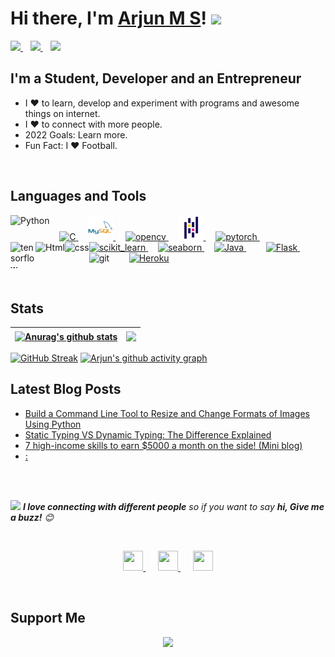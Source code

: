 # Hi there, I'm [Arjun M S](arjunms.bio.link)! <img src="https://raw.githubusercontent.com/MartinHeinz/MartinHeinz/master/wave.gif" width="30px">

<a href="https://www.twitter.com/Arjun_M_S_" target="_blank" rel="noreferrer">
    <img src="https://img.shields.io/twitter/follow/Arjun_M_S_?logo=twitter&style=for-the-badge&color=0891b2&labelColor=1c1917"/>
</a>
&nbsp;&nbsp;
<a href="https://www.github.com/arjun-ms" target="_blank" rel="noreferrer">
    <img
    src="https://img.shields.io/github/followers/arjun-ms?logo=github&style=for-the-badge&color=0891b2&labelColor=1c1917" />
</a>
&nbsp;&nbsp;
<a href="https://medium.com/@arjun-ms" target="_blank" rel="noreferrer">
    <img
    src="https://img.shields.io/badge/Medium-12100E?style=for-the-badge&logo=medium&logoColor=white" />
</a>
<br>

## I'm a Student, Developer and an Entrepreneur

- I ❤️ to learn, develop and experiment with programs and awesome things on internet.
- I ❤️ to connect with more people.
- 2022 Goals: Learn more.
- Fun Fact: I ❤️ Football.
<br>

## Languages and Tools

<p align="left">
    <!-- Python -->
    <a href="https://www.python.org" target="_blank">
        <img align="left" alt="Python" height ="42px" src="https://raw.githubusercontent.com/rahul-jha98/github_readme_icons/main/language_and_tools/square/python/python.svg">
    </a>
    &nbsp;&nbsp;&nbsp;
    <!-- C -->
    <a href="https://docs.microsoft.com/en-us/cpp/?view=msvc-170" target="_blank" rel="noreferrer">
        <img src="https://raw.githubusercontent.com/danielcranney/readme-generator/main/public/icons/skills/c-colored.svg" width="36" height="42px" alt="C" />
    </a>
    &nbsp;&nbsp;&nbsp;
    <a href="https://www.mysql.com/" target="_blank" rel="noreferrer">
        <img src="https://raw.githubusercontent.com/devicons/devicon/master/icons/mysql/mysql-original-wordmark.svg" alt="mysql" width="40" height="40"/>
    </a>
    &nbsp;&nbsp;&nbsp;
    <a href="https://opencv.org/" target="_blank" rel="noreferrer">
        <img src="https://www.vectorlogo.zone/logos/opencv/opencv-icon.svg" alt="opencv" width="40" height="40"/>
    </a>
    &nbsp;&nbsp;&nbsp;
    <a href="https://pandas.pydata.org/" target="_blank" rel="noreferrer">
        <img src="https://raw.githubusercontent.com/devicons/devicon/2ae2a900d2f041da66e950e4d48052658d850630/icons/pandas/pandas-original.svg" alt="pandas" width="40" height="40"/>
    </a>
    &nbsp;&nbsp;&nbsp;
    <a href="https://pytorch.org/" target="_blank" rel="noreferrer">
    <img src="https://www.vectorlogo.zone/logos/pytorch/pytorch-icon.svg" alt="pytorch" width="40" height="40"/> </a>
    &nbsp;&nbsp;&nbsp;
    <a href="https://scikit-learn.org/" target="_blank" rel="noreferrer">
    <img src="https://upload.wikimedia.org/wikipedia/commons/0/05/Scikit_learn_logo_small.svg" alt="scikit_learn" width="40" height="40"/> </a>
    &nbsp;&nbsp;&nbsp;
    <a href="https://seaborn.pydata.org/" target="_blank" rel="noreferrer">
        <img src="https://seaborn.pydata.org/_images/logo-mark-lightbg.svg" alt="seaborn" width="40" height="40"/>
    </a>
    &nbsp;&nbsp;&nbsp;
    <a href="https://www.oracle.com/java/" target="_blank" rel="noreferrer">
        <img src="https://raw.githubusercontent.com/danielcranney/readme-generator/main/public/icons/skills/java-colored.svg" width="36" height="42px" alt="Java" />
    </a>
    &nbsp;&nbsp;&nbsp;
    <a href="https://www.tensorflow.org" target="_blank">
        <img align="left" src="https://www.vectorlogo.zone/logos/tensorflow/tensorflow-icon.svg" alt="tensorflow" width="40" height="42px">
    </a>
    &nbsp;&nbsp;&nbsp;
    <a href="https://flask.palletsprojects.com/en/2.0.x/" target="_blank" rel="noreferrer">
        <img src="https://raw.githubusercontent.com/danielcranney/readme-generator/main/public/icons/skills/flask-colored.svg" width="36" height="42px" alt="Flask" />
    </a>
    &nbsp;&nbsp;&nbsp;
    <a href="https://html.com/" target="_blank">
        <img align="left" alt="Html" height ="42px" src="https://raw.githubusercontent.com/rahul-jha98/github_readme_icons/main/language_and_tools/square/html/html.svg">
    </a>
    &nbsp;&nbsp;&nbsp;
    <a href="https://www.w3schools.com/css/css_intro.asp" target="_blank">
        <img align="left" alt="css" height ="42px" src="https://raw.githubusercontent.com/rahul-jha98/github_readme_icons/main/language_and_tools/square/css/css.svg">
    </a>
    &nbsp;&nbsp;&nbsp;
    <a href="https://git-scm.com/" target="_blank">
        <img src="https://raw.githubusercontent.com/rahul-jha98/github_readme_icons/main/language_and_tools/square/git-scm/git-scm.svg" align="left" alt="git" height='42px'/>
    </a>
    &nbsp;&nbsp;&nbsp;
    <a href="https://www.heroku.com/" target="_blank" rel="noreferrer">
        <img src="https://raw.githubusercontent.com/danielcranney/readme-generator/main/public/icons/skills/heroku-colored.svg" width="36" height="42px" alt="Heroku" />
    </a>
</p>
<br>


## Stats

| <a href="https://github.com/anuraghazra/github-readme-stats"><img align="center" src="https://github-readme-stats.vercel.app/api?username=arjun-ms&count_private=true&show_icons=true&theme=midnight-purple&hide_border=true"  alt="Anurag's github stats" /></a>|<a href="https://github.com/anuraghazra/github-readme-stats"><img align="center"  src="https://github-readme-stats.vercel.app/api/top-langs/?username=arjun-ms&layout=compact&theme=midnight-purple&hide_border=True" /></a> |
| ------------- | ------------- |

[![GitHub Streak](https://github-readme-streak-stats.herokuapp.com?user=arjun-ms&theme=github-dark&hide_border=true&date_format=j%20M%5B%20Y%5D)](https://git.io/streak-stats)
[![Arjun's github activity graph](https://activity-graph.herokuapp.com/graph?username=arjun-ms&theme=react-dark)](https://github.com/ashutosh00710/github-readme-activity-graph)

## Latest Blog Posts
<!-- BLOG-POST-LIST:START -->
- [Build a Command Line Tool to Resize and Change Formats of Images Using Python](https://betterprogramming.pub/build-a-command-line-tool-to-resize-and-change-formats-of-images-using-python-40c1149ea80e?source=rss-e562ac3acd51------2)
- [Static Typing VS Dynamic Typing: The Difference Explained](https://medium.com/@arjun-ms/static-typing-vs-dynamic-typing-the-difference-explained-9b6c847ac1ee?source=rss-e562ac3acd51------2)
- [7 high-income skills to earn $5000 a month on the side! &lpar;Mini blog&rpar;](https://medium.com/@arjun-ms/7-high-income-skills-to-earn-5000-a-month-on-the-side-mini-blog-1436c3ebb76e?source=rss-e562ac3acd51------2)
- [:](https://medium.com/@arjun-ms/-fb09722e21d6?source=rss-e562ac3acd51------2)
<!-- BLOG-POST-LIST:END -->
<br>
<br>

<img src="https://media.giphy.com/media/LnQjpWaON8nhr21vNW/giphy.gif" width="60"> <em><b>I love connecting with different people</b> so if you want to say <b>hi, Give me a buzz!</b> 😊</em>

<br>

<!-- SOCIAL HANDLES -->
<p align="center">
    <a href="https://www.twitter.com/Arjun_M_S_" target="_blank" rel="noreferrer">
        <img src="https://raw.githubusercontent.com/danielcranney/readme-generator/main/public/icons/socials/twitter.svg" width="32" height="32" />
    </a>
     &nbsp;&nbsp;&nbsp;&nbsp;
    <a href="https://www.github.com/arjun-ms" target="_blank" rel="noreferrer" >
        <img src="https://raw.githubusercontent.com/danielcranney/readme-generator/main/public/icons/socials/github.svg" width="32" height="32" />
    </a>
    &nbsp;&nbsp;&nbsp;&nbsp;
    <a href="https://www.linkedin.com/in/the-arjun-ms" target="_blank" rel="noreferrer">
        <img src="https://raw.githubusercontent.com/danielcranney/readme-generator/main/public/icons/socials/linkedin.svg" width="32" height="32" />
    </a>

</p>

<br>

## Support Me

<p align="center">
    <a href="https://www.buymeacoffee.com/arjunms"><img src="https://cdn.buymeacoffee.com/buttons/v2/default-yellow.png" width="200" /></a>
</p>
